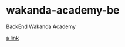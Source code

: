 # wakanda-academy-be

BackEnd Wakanda Academy

[a link](https://github.com/khoubyari/spring-boot-rest-example/blob/master/README.md)
